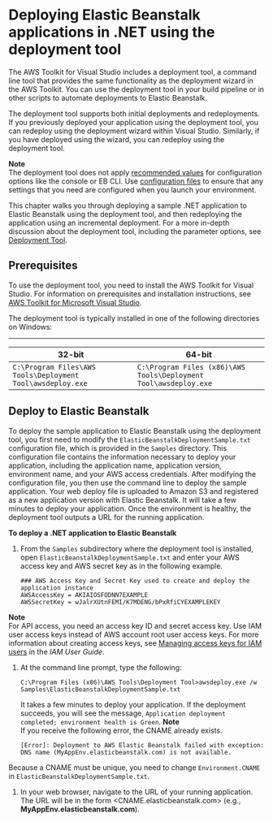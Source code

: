 # Deploying Elastic Beanstalk applications in \.NET using the deployment tool<a name="deploy_NET_standalone_tool"></a>

The AWS Toolkit for Visual Studio includes a deployment tool, a command line tool that provides the same functionality as the deployment wizard in the AWS Toolkit\. You can use the deployment tool in your build pipeline or in other scripts to automate deployments to Elastic Beanstalk\.

The deployment tool supports both initial deployments and redeployments\. If you previously deployed your application using the deployment tool, you can redeploy using the deployment wizard within Visual Studio\. Similarly, if you have deployed using the wizard, you can redeploy using the deployment tool\.

**Note**  
The deployment tool does not apply [recommended values](command-options.md#configuration-options-recommendedvalues) for configuration options like the console or EB CLI\. Use [configuration files](ebextensions.md) to ensure that any settings that you need are configured when you launch your environment\.

This chapter walks you through deploying a sample \.NET application to Elastic Beanstalk using the deployment tool, and then redeploying the application using an incremental deployment\. For a more in\-depth discussion about the deployment tool, including the parameter options, see [Deployment Tool](http://docs.aws.amazon.com/AWSToolkitVS/latest/UserGuide/tkv-deploy-beanstalk.html)\.

## Prerequisites<a name="deploy_NET_standalone_tool.prereq"></a>

To use the deployment tool, you need to install the AWS Toolkit for Visual Studio\. For information on prerequisites and installation instructions, see [AWS Toolkit for Microsoft Visual Studio](https://aws.amazon.com/visualstudio/)\.

The deployment tool is typically installed in one of the following directories on Windows:


****  

| 32\-bit | 64\-bit | 
| --- | --- | 
|  `C:\Program Files\AWS Tools\Deployment Tool\awsdeploy.exe`  |  `C:\Program Files (x86)\AWS Tools\Deployment Tool\awsdeploy.exe`  | 

## Deploy to Elastic Beanstalk<a name="deploy_NET_standalone_tool.deploy"></a>

To deploy the sample application to Elastic Beanstalk using the deployment tool, you first need to modify the `ElasticBeanstalkDeploymentSample.txt` configuration file, which is provided in the `Samples` directory\. This configuration file contains the information necessary to deploy your application, including the application name, application version, environment name, and your AWS access credentials\. After modifying the configuration file, you then use the command line to deploy the sample application\. Your web deploy file is uploaded to Amazon S3 and registered as a new application version with Elastic Beanstalk\. It will take a few minutes to deploy your application\. Once the environment is healthy, the deployment tool outputs a URL for the running application\. 

**To deploy a \.NET application to Elastic Beanstalk**

1. From the `Samples` subdirectory where the deployment tool is installed, open `ElasticBeanstalkDeploymentSample.txt` and enter your AWS access key and AWS secret key as in the following example\.

   ```
   ### AWS Access Key and Secret Key used to create and deploy the application instance
   AWSAccessKey = AKIAIOSFODNN7EXAMPLE
   AWSSecretKey = wJalrXUtnFEMI/K7MDENG/bPxRfiCYEXAMPLEKEY
   ```
**Note**  
For API access, you need an access key ID and secret access key\. Use IAM user access keys instead of AWS account root user access keys\. For more information about creating access keys, see [Managing access keys for IAM users](https://docs.aws.amazon.com/IAM/latest/UserGuide/id_credentials_access-keys.html) in the *IAM User Guide*\. 

1. At the command line prompt, type the following:

   ```
   C:\Program Files (x86)\AWS Tools\Deployment Tool>awsdeploy.exe /w Samples\ElasticBeanstalkDeploymentSample.txt
   ```

   It takes a few minutes to deploy your application\. If the deployment succeeds, you will see the message, `Application deployment completed; environment health is Green`\.
**Note**  
If you receive the following error, the CNAME already exists\.   

   ```
   [Error]: Deployment to AWS Elastic Beanstalk failed with exception: DNS name (MyAppEnv.elasticbeanstalk.com) is not available.
   ```
Because a CNAME must be unique, you need to change `Environment.CNAME` in `ElasticBeanstalkDeploymentSample.txt`\. 

1. In your web browser, navigate to the URL of your running application\. The URL will be in the form <CNAME\.elasticbeanstalk\.com> \(e\.g\., **MyAppEnv\.elasticbeanstalk\.com**\)\.